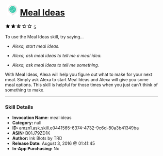 # &nbsp;<img src="skill_icon" alt="Meal Ideas icon" width="36"> [Meal Ideas](http://alexa.amazon.com/#skills/amzn1.ask.skill.e0441565-6374-4732-9c6d-80a3b41349ba)
![2.7 stars](../../images/ic_star_black_18dp_1x.png)![2.7 stars](../../images/ic_star_black_18dp_1x.png)![2.7 stars](../../images/ic_star_half_black_18dp_1x.png)![2.7 stars](../../images/ic_star_border_black_18dp_1x.png)![2.7 stars](../../images/ic_star_border_black_18dp_1x.png) 5

To use the Meal Ideas skill, try saying...

* *Alexa, start meal ideas.*

* *Alexa, ask meal ideas to tell me a meal idea.*

* *Alexa, ask meal ideas to tell me something.*

With Meal Ideas, Alexa will help you figure out what to make for your next meal. Simply ask Alexa to start Meal Ideas and Alexa will give you some meal options. This skill is helpful for those times when you just can't think of something to make.

***

### Skill Details

* **Invocation Name:** meal ideas
* **Category:** null
* **ID:** amzn1.ask.skill.e0441565-6374-4732-9c6d-80a3b41349ba
* **ASIN:** B01J79ZD1K
* **Author:** Ink Blots by TRD
* **Release Date:** August 3, 2016 @ 01:41:45
* **In-App Purchasing:** No
